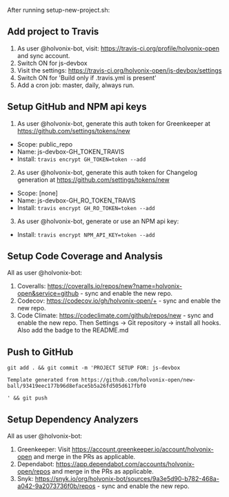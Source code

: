 After running setup-new-project.sh:

## Add project to Travis

1. As user @holvonix-bot, visit: https://travis-ci.org/profile/holvonix-open and sync account.
2. Switch ON for js-devbox
3. Visit the settings: https://travis-ci.org/holvonix-open/js-devbox/settings
4. Switch ON for 'Build only if .travis.yml is present'
5. Add a cron job: master, daily, always run.

## Setup GitHub and NPM api keys

1. As user @holvonix-bot, generate this auth token for Greenkeeper at https://github.com/settings/tokens/new

* Scope: public_repo
* Name: js-devbox-GH_TOKEN_TRAVIS
* Install: `travis encrypt GH_TOKEN=token --add`

2. As user @holvonix-bot, generate this auth token for Changelog generation at https://github.com/settings/tokens/new

* Scope: [none]
* Name: js-devbox-GH_RO_TOKEN_TRAVIS
* Install: `travis encrypt GH_RO_TOKEN=token --add`

3. As user @holvonix-bot, generate or use an NPM api key:

* Install: `travis encrypt NPM_API_KEY=token --add`

## Setup Code Coverage and Analysis

All as user @holvonix-bot:

1. Coveralls: https://coveralls.io/repos/new?name=holvonix-open&service=github - sync and enable the new repo.
2. Codecov: https://codecov.io/gh/holvonix-open/+ - sync and enable the new repo.
3. Code Climate: https://codeclimate.com/github/repos/new - sync and enable the new repo. Then Settings -> Git repository -> install all hooks. Also add the badge to the README.md

## Push to GitHub

    git add . && git commit -m 'PROJECT SETUP FOR: js-devbox

    Template generated from https://github.com/holvonix-open/new-ball/93419eec177b96d8eface5b5a26fd505d617fbf0

    ' && git push

## Setup Dependency Analyzers

All as user @holvonix-bot:

1. Greenkeeper: Visit https://account.greenkeeper.io/account/holvonix-open and merge in the PRs as applicable.
2. Dependabot: https://app.dependabot.com/accounts/holvonix-open/repos and merge in the PRs as applicable.
3. Snyk: https://snyk.io/org/holvonix-bot/sources/9a3e5d90-b782-468a-a042-9a2073736f0b/repos - sync and enable the new repo.
